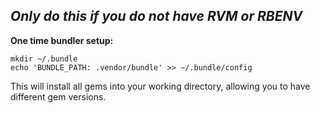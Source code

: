 ## _**Only** do this if you do not have RVM or RBENV_

**One time bundler setup:**

<pre><code class="language-bash">mkdir ~/.bundle
echo 'BUNDLE_PATH: .vendor/bundle' >> ~/.bundle/config</code></pre>

<p class="small">This will install all gems into your working directory,
allowing you to have different gem versions.</p>
